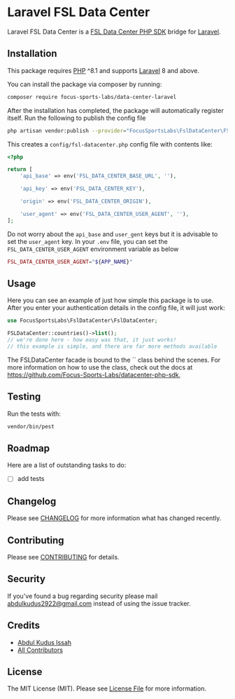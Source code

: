 # Laravel FSL Data Center

Laravel FSL Data Center is a [FSL Data Center PHP SDK](https://github.com/Focus-Sports-Labs/datacenter-php-sdk) bridge for [Laravel](https://laravel.com/).

## Installation

This package requires [PHP](https://www.php.net/) ^8.1 and supports [Laravel](https://laravel.com/) 8 and above.

You can install the package via composer by running:

```bash
composer require focus-sports-labs/data-center-laravel
```

After the installation has completed, the package will automatically register itself.
Run the following to publish the config file

```bash
php artisan vendor:publish --provider="FocusSportsLabs\FslDataCenter\FSLDataCenterServiceProvider"
```

This creates a `config/fsl-datacenter.php` config file with contents like:

```php
<?php

return [
    'api_base' => env('FSL_DATA_CENTER_BASE_URL', ''),

    'api_key' => env('FSL_DATA_CENTER_KEY'),

    'origin' => env('FSL_DATA_CENTER_ORIGIN'),

    'user_agent' => env('FSL_DATA_CENTER_USER_AGENT', ''),
];
```

Do not worry about the `api_base` and `user_gent` keys but it is advisable to set the `user_agent` key. In your `.env` file, you can set the `FSL_DATA_CENTER_USER_AGENT` environment variable as below

```php
FSL_DATA_CENTER_USER_AGENT="${APP_NAME}"
```

## Usage

Here you can see an example of just how simple this package is to use. After you enter your authentication details in the config file, it will just work:

```php
use FocusSportsLabs\FslDataCenter\FslDataCenter;

FSLDataCenter::countries()->list();
// we're done here - how easy was that, it just works!
// this example is simple, and there are far more methods available
```

The FSLDataCenter facade is bound to the `` class behind the scenes. For more information on how to use the class, check out the docs at <https://github.com/Focus-Sports-Labs/datacenter-php-sdk>,

## Testing

Run the tests with:

``` bash
vendor/bin/pest
```

## Roadmap

Here are a list of outstanding tasks to do:

* [ ] add tests

## Changelog

Please see [CHANGELOG](CHANGELOG.md) for more information what has changed recently.

## Contributing

Please see [CONTRIBUTING](CONTRIBUTING.md) for details.

## Security

If you've found a bug regarding security please mail [abdulkudus2922@gmail.com](mailto:abdulkudus2922@gmail.com) instead of using the issue tracker.

## Credits

* [Abdul Kudus Issah](https://github.com/alhaji-aki)
* [All Contributors](../../contributors)

## License

The MIT License (MIT). Please see [License File](LICENSE) for more information.
